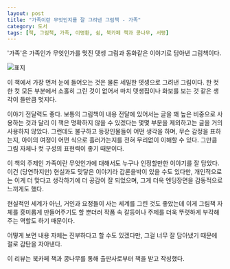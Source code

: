```yaml
---
layout: post
title: "가족이란 무엇인지를 잘 그려낸 그림책 - 가족"
category: 도서
tags: [책, 그림책, 가족, 이명환, 쉼, 북카페 책과 콩나무, 서평]
---
```


'가족'은
가족인가 무엇인가를 멋진 뎃셍 그림과 동화같은 이야기로 담아낸 그림책이다.

![표지](https://images2.imgbox.com/13/c4/rfmQrtxn_o.jpg)

이 책에서 가장 먼저 눈에 들어오는 것은 물론 세밀한 뎃셍으로 그려낸 그림이다.
한 컷 한 컷 모든 부분에서 소홀히 그린 것이 없어서
마치 뎃생집이나 화보를 보는 것 같은 생각이 들만큼 멋지다.

이야기 전달력도 좋다.
보통의 그림책이 내용 전달에 있어서는 글을 꽤 높은 비중으로 사용하는 것과 달리
이 책은 명확하지 않을 수 있겠다는 몇몇 부분을 제외하고는 글을 거의 사용하지 않았다.
그런데도 불구하고 등장인물들이 어떤 생각을 하며, 무슨 감정을 표하는지,
아이의 여정이 어떤 식으로 흘러가는지를 전혀 무리없이 이해할 수 있다.
그만큼 그림 자체나 컷 구성의 표현력이 좋기 때문이다.

이 책의 주제인 가족이란 무엇인가에 대해서도 누구나 인정할만한 이야기를 잘 담았다.
이건 (당연하지만) 현실과도 맞닿은 이야기라 갑론을박이 있을 수도 있다만,
개인적으로는 이게 더 맞다고 생각하기에 더 공감이 잘 되었으며,
그게 더욱 엔딩장면을 감동적으로 느끼게도 했다.

현실적인 세계가 아닌, 거인과 요정들이 사는 세계를 그린 것도 좋았는데
이게 그림책 자체를 흥미롭게 만들어주기도 할 뿐더러
작품 속 갈등이나 주제를 더욱 뚜렷하게 부각해주는 역할도 하기 때문이다.

어떻게 보면 내용 자체는 진부하다고 할 수도 있겠다만,
그걸 너무 잘 담아냈기 때문에 절로 감탄을 자아낸다.



<div class="im im-info">
이 리뷰는 북카페 책과 콩나무를 통해 출판사로부터 책을 받고 작성했다.
</div>
